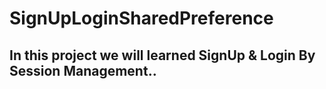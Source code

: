 # SignUpLoginSharedPreference
##  In this project we will learned SignUp & Login By Session Management..
